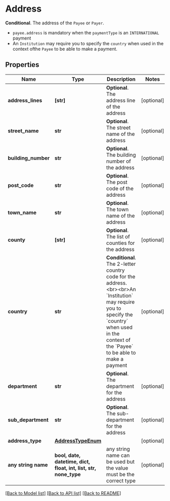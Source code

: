 # Address

__Conditional__. The address of the `Payee` or `Payer`.<ul><li>`payee.address` is mandatory when the `paymentType` is an `INTERNATIONAL` payment</li><li>An `Institution` may require you to specify the `country` when used in the context ofthe `Payee` to be able to make a payment.</li></ul>

## Properties
Name | Type | Description | Notes
------------ | ------------- | ------------- | -------------
**address_lines** | **[str]** | __Optional__. The address line of the address | [optional] 
**street_name** | **str** | __Optional__. The street name of the address | [optional] 
**building_number** | **str** | __Optional__. The building number of the address | [optional] 
**post_code** | **str** | __Optional__. The post code of the address | [optional] 
**town_name** | **str** | __Optional__. The town name of the address | [optional] 
**county** | **[str]** | __Optional__. The list of counties for the address | [optional] 
**country** | **str** | __Conditional__. The 2-letter country code for the address. &lt;br&gt;&lt;br&gt;An &#x60;Institution&#x60; may require you to specify the &#x60;country&#x60; when used in the context of the &#x60;Payee&#x60; to be able to make a payment | [optional] 
**department** | **str** | __Optional__. The department for the address | [optional] 
**sub_department** | **str** | __Optional__. The sub-department for the address | [optional] 
**address_type** | [**AddressTypeEnum**](AddressTypeEnum.md) |  | [optional] 
**any string name** | **bool, date, datetime, dict, float, int, list, str, none_type** | any string name can be used but the value must be the correct type | [optional]

[[Back to Model list]](../README.md#documentation-for-models) [[Back to API list]](../README.md#documentation-for-api-endpoints) [[Back to README]](../README.md)


